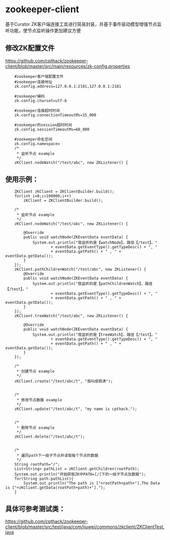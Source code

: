 # zookeeper-client
基于Curator ZK客户端连接工具进行简易封装，并基于事件驱动模型增强节点监听功能，使节点监听操作更加建议方便

## 修改ZK配置文件
https://github.com/cpthack/zookeeper-client/blob/master/src/main/resources/zk-config.properties
		
		#zookeeper客户端配置文件
		#zookeeper连接地址
		zk.config.address=127.0.0.1:2181,127.0.0.1:2181

		#zookeeper编码
		zk.config.charset=utf-8

		#zookeeper连接超时时间
		zk.config.connectionTimeoutMs=15_000

		#zookeeper的session超时时间
		zk.config.sessionTimeoutMs=60_000

		#zookeeper命名空间
		zk.config.namespace=
		/*
		 * 监听节点 example
		 */
		zKClient.nodeWatch("/test/abc", new ZKListener() {
	
## 使用示例：
		
		ZKClient zKClient = ZKClientBuilder.build();
		for(int i=0;i<100000;i++)
			zKClient = ZKClientBuilder.build();
		
		/*
		 * 监听节点 example
		 */
		zKClient.nodeWatch("/test/abc", new ZKListener() {
			
			@Override
			public void watchNode(ZKEventData eventData) {
				System.out.println("我监听的是【watchNode】，路径【/test】。"
						+ eventData.getEventType().getTypeDesc() + ", "
						+ eventData.getPath() + " , " + eventData.getData());
			}
		});
		zKClient.pathChildrenWatch("/test/abc", new ZKListener() {
			@Override
			public void watchNode(ZKEventData eventData) {
				System.out.println("我监听的是【pathChildrenWatch】，路径【/test】。"
						+ eventData.getEventType().getTypeDesc() + ", "
						+ eventData.getPath() + " , " + eventData.getData());
			}
		});
		zKClient.treeWatch("/test/abc", new ZKListener() {

			@Override
			public void watchNode(ZKEventData eventData) {
				System.out.println("我监听的是【treeWatch】，路径【/test】。"
						+ eventData.getEventType().getTypeDesc() + ", "
						+ eventData.getPath() + " , " + eventData.getData());
			}
		});
		
		/*
		 * 创建节点 example
		 */
		zKClient.create("/test/abc/t", "我叫成佩涛");
		
		
		/*
		 * 修改节点数据 example
		 */
		zKClient.update("/test/abc/t", "my name is cpthack.");
		
		
		/*
		 * 刪除节点 example
		 */
		zKClient.delete("/test/abc/t");
		
		
		/*
		 * 遍历path下一级子节点并读取每个节点的数据
		 */
		String rootPath="/";
		List<String> pathList = zKClient.getChildren(rootPath);
		System.out.println("开始获取ZK中PATH=[/]下的一级子节点及数据");
		for(String path:pathList){
			System.out.println("The path is ["+rootPath+path+"],The Data is ["+zKClient.getData(rootPath+path)+"].");
		}

## 具体可参考测试类：
https://github.com/cpthack/zookeeper-client/blob/master/src/test/java/com/jiuwei/commons/zkclient/ZKClientTest.java
